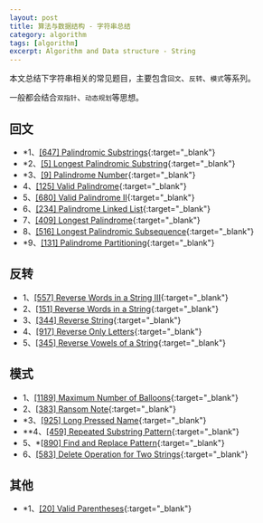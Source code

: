 ```yaml
---
layout: post
title: 算法与数据结构 - 字符串总结
category: algorithm
tags: [algorithm]
excerpt: Algorithm and Data structure - String
---
```



本文总结下字符串相关的常见题目，主要包含`回文`、`反转`、`模式`等系列。  

一般都会结合`双指针`、`动态规划`等思想。  


## 回文  

- *1、[[647] Palindromic Substrings](http://yaoyichen.cn/algorithm/2020/06/26/leetcode-647.html){:target="_blank"}  
- *2、[[5] Longest Palindromic Substring](http://yaoyichen.cn/algorithm/2020/06/26/leetcode-5.html){:target="_blank"} 
- *3、[[9] Palindrome Number](http://yaoyichen.cn/algorithm/2020/04/22/leetcode-9.html){:target="_blank"}  
- 4、[[125] Valid Palindrome](http://yaoyichen.cn/algorithm/2020/05/23/leetcode-125.html){:target="_blank"}  
- 5、[[680] Valid Palindrome II](http://yaoyichen.cn/algorithm/2020/05/23/leetcode-680.html){:target="_blank"}  
- 6、[[234] Palindrome Linked List](http://yaoyichen.cn/algorithm/2020/05/03/leetcode-234.html){:target="_blank"}  
- 7、[[409] Longest Palindrome](http://yaoyichen.cn/algorithm/2020/03/15/leetcode-409.html){:target="_blank"}  
- 8、[[516] Longest Palindromic Subsequence](http://yaoyichen.cn/algorithm/2020/06/06/leetcode-516.html){:target="_blank"}  
- *9、[[131] Palindrome Partitioning](http://yaoyichen.cn/algorithm/2020/06/19/leetcode-131.html){:target="_blank"}  




## 反转  

- 1、[[557] Reverse Words in a String III](http://yaoyichen.cn/algorithm/2020/06/26/leetcode-557.html){:target="_blank"}  
- 2、[[151] Reverse Words in a String](http://yaoyichen.cn/algorithm/2020/06/26/leetcode-151.html){:target="_blank"}  
- 3、[[344] Reverse String](http://yaoyichen.cn/algorithm/2020/06/27/leetcode-344.html){:target="_blank"}  
- 4、[[917] Reverse Only Letters](http://yaoyichen.cn/algorithm/2020/06/27/leetcode-917.html){:target="_blank"}  
- 5、[[345] Reverse Vowels of a String](http://yaoyichen.cn/algorithm/2020/05/23/leetcode-345.html){:target="_blank"}  


## 模式  

- 1、[[1189] Maximum Number of Balloons](http://yaoyichen.cn/algorithm/2020/03/14/leetcode-1189.html){:target="_blank"}  
- 2、[[383] Ransom Note](http://yaoyichen.cn/algorithm/2020/06/27/leetcode-383.html){:target="_blank"}  
- *3、[[925] Long Pressed Name](http://yaoyichen.cn/algorithm/2020/06/27/leetcode-925.html){:target="_blank"}  
- **4、[[459] Repeated Substring Pattern](http://yaoyichen.cn/algorithm/2020/06/27/leetcode-459.html){:target="_blank"}  
- 5、*[[890] Find and Replace Pattern](http://yaoyichen.cn/algorithm/2020/06/27/leetcode-890.html){:target="_blank"}  
- 6、[[583] Delete Operation for Two Strings](http://yaoyichen.cn/algorithm/2020/06/08/leetcode-583.html){:target="_blank"}  

## 其他  

- *1、[[20] Valid Parentheses](http://yaoyichen.cn/algorithm/2020/05/04/leetcode-20.html){:target="_blank"}  
